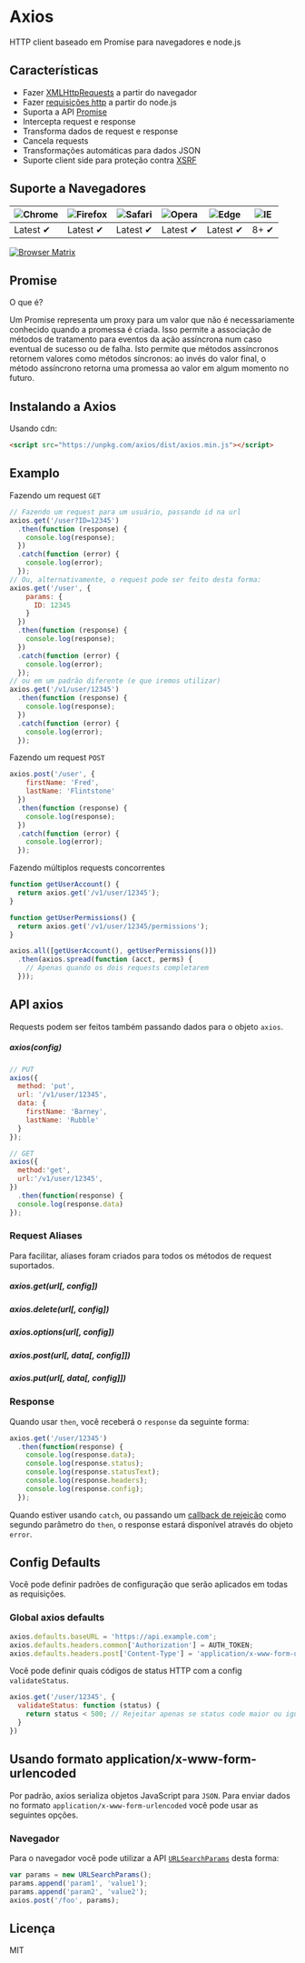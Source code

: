 # Axios

HTTP client baseado em Promise para navegadores e node.js

## Características

- Fazer [XMLHttpRequests](https://developer.mozilla.org/en-US/docs/Web/API/XMLHttpRequest) a partir do navegador
- Fazer [requisições http](http://nodejs.org/api/http.html) a partir do node.js
- Suporta a API [Promise](https://developer.mozilla.org/en-US/docs/Web/JavaScript/Reference/Global_Objects/Promise)
- Intercepta request e response
- Transforma dados de request e response
- Cancela requests
- Transformações automáticas para dados JSON
- Suporte client side para proteção contra [XSRF](http://en.wikipedia.org/wiki/Cross-site_request_forgery)

## Suporte a Navegadores

![Chrome](https://raw.github.com/alrra/browser-logos/master/src/chrome/chrome_48x48.png) | ![Firefox](https://raw.github.com/alrra/browser-logos/master/src/firefox/firefox_48x48.png) | ![Safari](https://raw.github.com/alrra/browser-logos/master/src/safari/safari_48x48.png) | ![Opera](https://raw.github.com/alrra/browser-logos/master/src/opera/opera_48x48.png) | ![Edge](https://raw.github.com/alrra/browser-logos/master/src/edge/edge_48x48.png) | ![IE](https://raw.github.com/alrra/browser-logos/master/src/archive/internet-explorer_9-11/internet-explorer_9-11_48x48.png) |
--- | --- | --- | --- | --- | --- |
Latest ✔ | Latest ✔ | Latest ✔ | Latest ✔ | Latest ✔ | 8+ ✔ |

[![Browser Matrix](https://saucelabs.com/open_sauce/build_matrix/axios.svg)](https://saucelabs.com/u/axios)

## Promise

O que é?

Um Promise representa um proxy para um valor que não é necessariamente conhecido quando a promessa é criada. Isso permite a associação de métodos de tratamento para eventos da ação assíncrona num caso eventual de sucesso ou de falha. Isto permite que métodos assíncronos retornem valores como métodos síncronos: ao invés do valor final, o método assíncrono retorna uma promessa ao valor em algum momento no futuro.

## Instalando a Axios

Usando cdn:

```html
<script src="https://unpkg.com/axios/dist/axios.min.js"></script>
```

## Examplo

Fazendo um request `GET`

```js
// Fazendo um request para um usuário, passando id na url
axios.get('/user?ID=12345')
  .then(function (response) {
    console.log(response);
  })
  .catch(function (error) {
    console.log(error);
  });
// Ou, alternativamente, o request pode ser feito desta forma:
axios.get('/user', {
    params: {
      ID: 12345
    }
  })
  .then(function (response) {
    console.log(response);
  })
  .catch(function (error) {
    console.log(error);
  });
// ou em um padrão diferente (e que iremos utilizar)
axios.get('/v1/user/12345')
  .then(function (response) {
    console.log(response);
  })
  .catch(function (error) {
    console.log(error);
  });
```

Fazendo um request `POST`

```js
axios.post('/user', {
    firstName: 'Fred',
    lastName: 'Flintstone'
  })
  .then(function (response) {
    console.log(response);
  })
  .catch(function (error) {
    console.log(error);
  });
```

Fazendo múltiplos requests concorrentes

```js
function getUserAccount() {
  return axios.get('/v1/user/12345');
}

function getUserPermissions() {
  return axios.get('/v1/user/12345/permissions');
}

axios.all([getUserAccount(), getUserPermissions()])
  .then(axios.spread(function (acct, perms) {
    // Apenas quando os dois requests completarem
  }));
```

## API axios

Requests podem ser feitos também passando dados para o objeto `axios`.

##### axios(config)

```js
// PUT
axios({
  method: 'put',
  url: '/v1/user/12345',
  data: {
    firstName: 'Barney',
    lastName: 'Rubble'
  }
});
```

```js
// GET
axios({
  method:'get',
  url:'/v1/user/12345',
})
  .then(function(response) {
  console.log(response.data)
});
```

### Request Aliases

Para facilitar, aliases foram criados para todos os métodos de request suportados.

##### axios.get(url[, config])
##### axios.delete(url[, config])
##### axios.options(url[, config])
##### axios.post(url[, data[, config]])
##### axios.put(url[, data[, config]])


### Response


Quando usar `then`, você receberá o `response` da seguinte forma:

```js
axios.get('/user/12345')
  .then(function(response) {
    console.log(response.data);
    console.log(response.status);
    console.log(response.statusText);
    console.log(response.headers);
    console.log(response.config);
  });
```

Quando estiver usando `catch`, ou passando um [callback de rejeição](https://developer.mozilla.org/en-US/docs/Web/JavaScript/Reference/Global_Objects/Promise/then) como segundo parâmetro do `then`, o response estará disponível através do objeto `error`.

## Config Defaults

Você pode definir padrões de configuração que serão aplicados em todas as requisições.

### Global axios defaults

```js
axios.defaults.baseURL = 'https://api.example.com';
axios.defaults.headers.common['Authorization'] = AUTH_TOKEN;
axios.defaults.headers.post['Content-Type'] = 'application/x-www-form-urlencoded';
```

Você pode definir quais códigos de status HTTP com a config `validateStatus`.

```js
axios.get('/user/12345', {
  validateStatus: function (status) {
    return status < 500; // Rejeitar apenas se status code maior ou igual a 500
  }
})
```

## Usando formato application/x-www-form-urlencoded

Por padrão, axios serializa objetos JavaScript para `JSON`. Para enviar dados no formato `application/x-www-form-urlencoded` você pode usar as seguintes opções.

### Navegador

Para o navegador você pode utilizar a API [`URLSearchParams`](https://developer.mozilla.org/en-US/docs/Web/API/URLSearchParams) desta forma:

```js
var params = new URLSearchParams();
params.append('param1', 'value1');
params.append('param2', 'value2');
axios.post('/foo', params);
```

## Licença

MIT